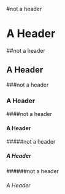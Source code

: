 #not a header

# A Header

##not a header

## A Header

###not a header

### A Header

####not a header

#### A Header

#####not a header

##### A Header

######not a header

###### A Header
